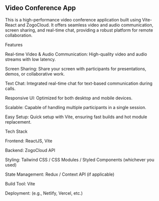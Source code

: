 ## Video Conference App

This is a high-performance video conference application built using Vite-React and ZogoCloud. It offers seamless video and audio communication, screen sharing, and real-time chat, providing a robust platform for remote collaboration.

Features

Real-time Video & Audio Communication: High-quality video and audio streams with low latency.

Screen Sharing: Share your screen with participants for presentations, demos, or collaborative work.

Text Chat: Integrated real-time chat for text-based communication during calls.

Responsive UI: Optimized for both desktop and mobile devices.

Scalable: Capable of handling multiple participants in a single session.

Easy Setup: Quick setup with Vite, ensuring fast builds and hot module replacement.

Tech Stack

Frontend: ReactJS, Vite

Backend: ZogoCloud API

Styling: Tailwind CSS / CSS Modules / Styled Components (whichever you used)

State Management: Redux / Context API (if applicable)

Build Tool: Vite

Deployment: (e.g., Netlify, Vercel, etc.)
